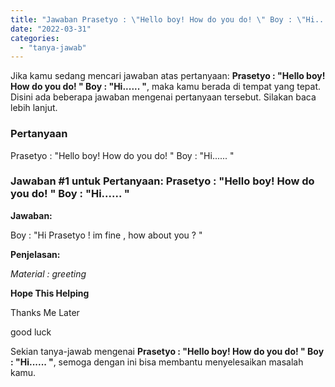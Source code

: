 ```yaml
---
title: "Jawaban Prasetyo : \"Hello boy! How do you do! \" Boy : \"Hi...... \"​"
date: "2022-03-31"
categories: 
  - "tanya-jawab"
---
```


Jika kamu sedang mencari jawaban atas pertanyaan: **Prasetyo : "Hello boy! How do you do! " Boy : "Hi...... "​**, maka kamu berada di tempat yang tepat. Disini ada beberapa jawaban mengenai pertanyaan tersebut. Silakan baca lebih lanjut.

### Pertanyaan

Prasetyo : "Hello boy! How do you do! " Boy : "Hi...... "​

### Jawaban #1 untuk Pertanyaan: Prasetyo : "Hello boy! How do you do! " Boy : "Hi...... "​

**Jawaban:**

Boy : "Hi Prasetyo ! im fine , how about you ? "

**Penjelasan:**

_Material : greeting_

**Hope This Helping**

Thanks Me Later

good luck

Sekian tanya-jawab mengenai **Prasetyo : "Hello boy! How do you do! " Boy : "Hi...... "​**, semoga dengan ini bisa membantu menyelesaikan masalah kamu.
